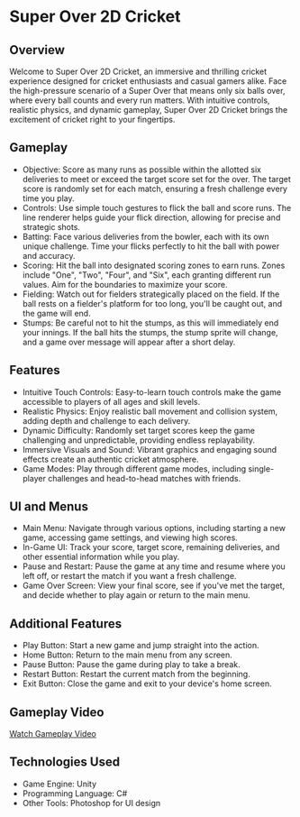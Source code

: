 # Super Over 2D Cricket

## Overview
Welcome to Super Over 2D Cricket, an immersive and thrilling cricket experience designed for cricket enthusiasts and casual gamers alike. Face the high-pressure scenario of a Super Over that means only six balls over, where every ball counts and every run matters. With intuitive controls, realistic physics, and dynamic gameplay, Super Over 2D Cricket brings the excitement of cricket right to your fingertips.

## Gameplay
- Objective: Score as many runs as possible within the allotted six deliveries to meet or exceed the target score set for the over. The target score is randomly set for each match, ensuring a fresh challenge every time you play.
- Controls: Use simple touch gestures to flick the ball and score runs. The line renderer helps guide your flick direction, allowing for precise and strategic shots.
- Batting: Face various deliveries from the bowler, each with its own unique challenge. Time your flicks perfectly to hit the ball with power and accuracy.
- Scoring: Hit the ball into designated scoring zones to earn runs. Zones include "One", "Two", "Four", and "Six", each granting different run values. Aim for the boundaries to maximize your score.
- Fielding: Watch out for fielders strategically placed on the field. If the ball rests on a fielder's platform for too long, you'll be caught out, and the game will end.
- Stumps: Be careful not to hit the stumps, as this will immediately end your innings. If the ball hits the stumps, the stump sprite will change, and a game over message will appear after a short delay.

## Features
- Intuitive Touch Controls: Easy-to-learn touch controls make the game accessible to players of all ages and skill levels.
- Realistic Physics: Enjoy realistic ball movement and collision system, adding depth and challenge to each delivery.
- Dynamic Difficulty: Randomly set target scores keep the game challenging and unpredictable, providing endless replayability.
- Immersive Visuals and Sound: Vibrant graphics and engaging sound effects create an authentic cricket atmosphere.
- Game Modes: Play through different game modes, including single-player challenges and head-to-head matches with friends.

## UI and Menus
- Main Menu: Navigate through various options, including starting a new game, accessing game settings, and viewing high scores.
- In-Game UI: Track your score, target score, remaining deliveries, and other essential information while you play.
- Pause and Restart: Pause the game at any time and resume where you left off, or restart the match if you want a fresh challenge.
- Game Over Screen: View your final score, see if you've met the target, and decide whether to play again or return to the main menu.

## Additional Features
- Play Button: Start a new game and jump straight into the action.
- Home Button: Return to the main menu from any screen.
- Pause Button: Pause the game during play to take a break.
- Restart Button: Restart the current match from the beginning.
- Exit Button: Close the game and exit to your device's home screen.

## Gameplay Video
[Watch Gameplay Video](https://youtu.be/w-AZmehIFnc)

## Technologies Used
- Game Engine: Unity
- Programming Language: C#
- Other Tools: Photoshop for UI design
